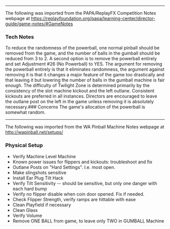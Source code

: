 ***
The following was imported from the PAPA/ReplayFX Competition Notes webpage at https://replayfoundation.org/papa/learning-center/director-guide/game-notes/#GameNotes
### Tech Notes
            
To reduce the randomness of the powerball, one normal pinball should be removed from the game, and the number of balls in the gumball should be reduced from 3 to 2. A second option is to remove the powerball entirely and set Adjustment #26 (No Powerball) to YES. The argument for removing the powerball entirely is that it eliminates randomness, the argument against removing it is that it changes a major feature of the game too drastically and that leaving it but lowering the number of balls in the gumball machine is fair enough. The difficulty of Twilight Zone is determined primarily by the consistency of the slot machine kickout and the left outlane. Consistent kickouts are preferred in all instances. Directors are encouraged to leave the outlane post on the left in the game unless removing it is absolutely necessary.### Concerns
The game's allocation of the powerball is somewhat random.
***
The following was imported from the WA Pinball Machine Notes webpage at http://wapinball.net/setups/
### Physical Setup
-   Verify Machine Level Machine
-   Known power issues for flippers and kickouts: troubleshoot and fix
-   Outlane Posts on "Hard Settings". I.e. most open.
-   Make slingshots sensitive
-   Install Ear Plug Tilt Hack
-   Verify Tilt Sensitivity -- should be sensitive, but only one danger with each hard bump
-   Verify no flipper disable when coin door opened. Fix if needed.
-   Check Flipper Strength, verify ramps are hittable with ease
-   Clean Playfield if necessary
-   Clean Glass
-   Verify Volume
-   Remove ONE BALL from game, to leave only TWO in GUMBALL Machine
